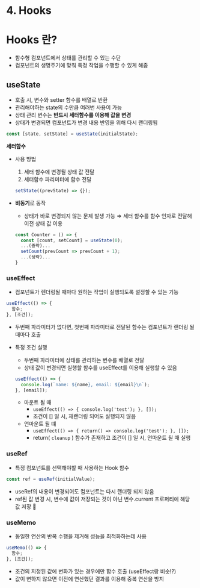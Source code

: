 # 4. Hooks

# Hooks 란?

- 함수형 컴포넌트에서 상태를 관리할 수 있는 수단
- 컴포넌트의 생명주기에 맞춰 특정 작업을 수행할 수 있게 해줌

## useState

- 호출 시, 변수와 setter 함수를 배열로 반환
- 관리해야하는 state의 수만큼 여러번 사용이 가능
- 상태 관리 변수는 **반드시 세터함수를 이용해 값을 변경**
- 상태가 변경되면 컴포넌트가 변경 내용 반영을 위해 다시 랜더링됨

```jsx
const [state, setState] = useState(initialState);
```

**세터함수**

- 사용 방법

  1. 세터 함수에 변경될 상태 값 전달
  2. 세터함수 파리미터에 함수 전달

  ```jsx
  setState((prevState) => {});
  ```

- **비동기**로 동작

  - 상태가 바로 변경되지 않는 문제 발생 가능 ⇒ 세터 함수를 함수 인자로 전달해 이전 상태 값 이용

  ```jsx
  const Counter = () => {
  	const [count, setCount] = useState(0);
    ...(중략)...
  	setCount(prevCount => prevCount + 1);
    ...(생략)...
  }
  ```

### useEffect

- 컴포넌트가 렌더링될 때마다 원하는 작업이 실행되도록 설정할 수 있는 기능

```jsx
useEffect(() => {
  함수;
}, [조건]);
```

- 두번째 파라미터가 없다면, 첫번째 파라미터로 전달된 함수는 컴포넌트가 랜더링 될 때마다 호출
- 특정 조건 실행

  - 두번째 파라미터에 상태를 관리하는 변수를 배열로 전달
  - 상태 값이 변경되면 실행할 함수를 useEffect를 이용해 실행할 수 있음

  ```jsx
  useEffect(() => {
    console.log(`name: ${name}, email: ${email}\n`);
  }, [email]);
  ```

  - 마운트 될 때
    - `useEffect(() => { console.log('test'); }, []);`
    - 조건이 [] 일 시, 재랜더링 되어도 실행되지 않음
  - 언마운트 될 떄
    - `useEffect(() => { return() => console.log('test'); }, []);`
    - return( `cleanup` ) 함수가 존재하고 조건이 [] 일 시, 언마운트 될 때 실행

### useRef

- 특정 컴포넌트를 선택해야할 때 사용하는 Hook 함수

```jsx
const ref = useRef(initialValue);
```

- useRef의 내용이 변경되어도 컴포넌트는 다시 랜더링 되지 않음
- ref된 값 변경 시, 변수에 값이 저장되는 것이 아닌 변수.current 프로퍼티에 해당 값 저장 🤔

### useMemo

- 동일한 연산의 반복 수행을 제거해 성능을 최적화하는데 사용

```jsx
useMemo(() => {
  함수;
}, [조건]);
```

- 조건의 지정된 값에 변화가 있는 경우에만 함수 호출 (useEffect랑 비슷!?)
- 값이 변하지 않으면 이전에 연산했던 결과를 이용해 중복 연산을 방지
